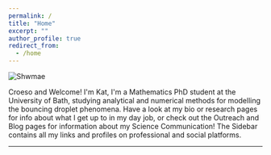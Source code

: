 ```yaml
---
permalink: /
title: "Home"
excerpt: ""
author_profile: true
redirect_from: 
  - /home
---
```


![Shwmae](https://kap39.github.io/images/Hi.png "Artwork by LudoCreative") 

Croeso and Welcome! I'm Kat, I'm a Mathematics PhD student at the University of Bath, studying analytical and numerical methods for modelling the bouncing droplet  phenomena. Have a look at my bio or research pages for info about what I get up to in my day job, or check out the Outreach and Blog pages for information about my Science Communication! The Sidebar contains all my links and profiles on professional and social platforms. 



---

